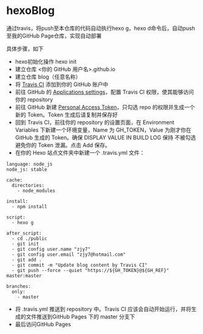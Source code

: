 # hexoBlog

通过travis，将push至本仓库的代码自动执行hexo g，hexo d命令后，自动push至我的GitHub Page仓库，实现自动部署

具体步骤，如下

- hexo初始化操作 hexo init
- 建立仓库 <你的 GitHub 用户名>.github.io
- 建立仓库 blog（任意名称）
- 将 [Travis CI](https://github.com/marketplace/travis-ci) 添加到你的 GitHub 账户中
- 前往 GitHub 的 [Applications settings](https://github.com/settings/installations)，配置 Travis CI 权限，使其能够访问你的 repository
- 前往 GitHub 新建 [Personal Access Token](https://github.com/settings/tokens)，只勾选 repo 的权限并生成一个新的 Token。Token 生成后请复制并保存好
- 回到 Travis CI，前往你的 repository 的设置页面，在 Environment Variables 下新建一个环境变量，Name 为 GH_TOKEN，Value 为刚才你在 GitHub 生成的 Token。确保 DISPLAY VALUE IN BUILD LOG 保持 不被勾选 避免你的 Token 泄漏。点击 Add 保存。
- 在你的 Hexo 站点文件夹中新建一个 .travis.yml 文件：
```
language: node_js
node_js: stable

cache:
  directories:
    - node_modules

install:
  - npm install

script:
  - hexo g

after_script:
  - cd ./public
  - git init
  - git config user.name "zjy7"
  - git config user.email "zjy7@hotmail.com"
  - git add .
  - git commit -m "Update blog content by Travis CI"
  - git push --force --quiet "https://${GH_TOKEN}@${GH_REF}" master:master

branches:
  only:
    - master
```
- 将 .travis.yml 推送到 repository 中。Travis CI 应该会自动开始运行，并将生成的文件推送到GitHub Pages 下的 master 分支下
- 最后访问GitHub Pages